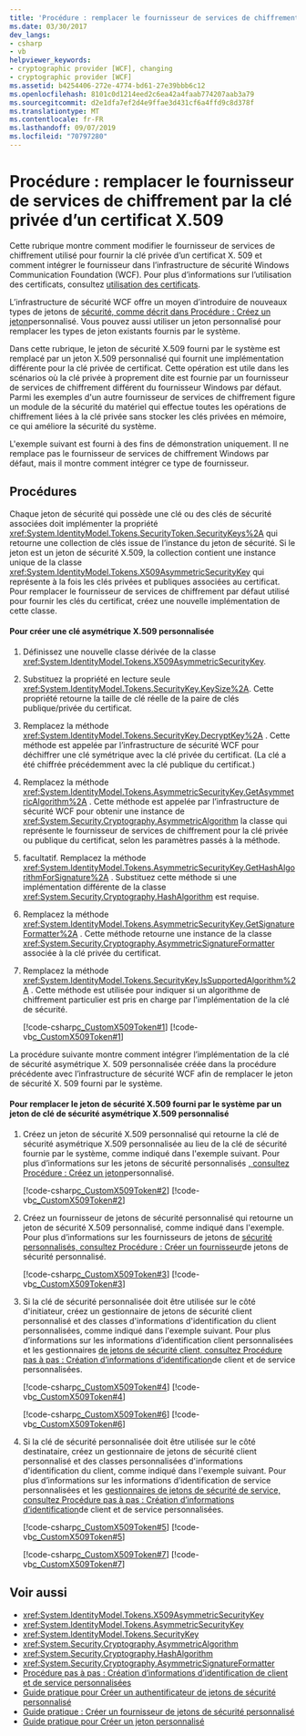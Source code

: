 ```yaml
---
title: 'Procédure : remplacer le fournisseur de services de chiffrement par la clé privée d’un certificat X.509'
ms.date: 03/30/2017
dev_langs:
- csharp
- vb
helpviewer_keywords:
- cryptographic provider [WCF], changing
- cryptographic provider [WCF]
ms.assetid: b4254406-272e-4774-bd61-27e39bbb6c12
ms.openlocfilehash: 8101c0d1214eed2c6ea42a4faab774207aab3a79
ms.sourcegitcommit: d2e1dfa7ef2d4e9ffae3d431cf6a4ffd9c8d378f
ms.translationtype: MT
ms.contentlocale: fr-FR
ms.lasthandoff: 09/07/2019
ms.locfileid: "70797280"
---
```

# <a name="how-to-change-the-cryptographic-provider-for-an-x509-certificates-private-key"></a>Procédure : remplacer le fournisseur de services de chiffrement par la clé privée d’un certificat X.509
Cette rubrique montre comment modifier le fournisseur de services de chiffrement utilisé pour fournir la clé privée d’un certificat X. 509 et comment intégrer le fournisseur dans l’infrastructure de sécurité Windows Communication Foundation (WCF). Pour plus d’informations sur l’utilisation des certificats, consultez [utilisation des certificats](../feature-details/working-with-certificates.md).  
  
 L’infrastructure de sécurité WCF offre un moyen d’introduire de nouveaux types de jetons de [sécurité, comme décrit dans Procédure : Créez un jeton](how-to-create-a-custom-token.md)personnalisé. Vous pouvez aussi utiliser un jeton personnalisé pour remplacer les types de jeton existants fournis par le système.  
  
 Dans cette rubrique, le jeton de sécurité X.509 fourni par le système est remplacé par un jeton X.509 personnalisé qui fournit une implémentation différente pour la clé privée de certificat. Cette opération est utile dans les scénarios où la clé privée à proprement dite est fournie par un fournisseur de services de chiffrement différent du fournisseur Windows par défaut. Parmi les exemples d'un autre fournisseur de services de chiffrement figure un module de la sécurité du matériel qui effectue toutes les opérations de chiffrement liées à la clé privée sans stocker les clés privées en mémoire, ce qui améliore la sécurité du système.  
  
 L'exemple suivant est fourni à des fins de démonstration uniquement. Il ne remplace pas le fournisseur de services de chiffrement Windows par défaut, mais il montre comment intégrer ce type de fournisseur.  
  
## <a name="procedures"></a>Procédures  
 Chaque jeton de sécurité qui possède une clé ou des clés de sécurité associées doit implémenter la propriété <xref:System.IdentityModel.Tokens.SecurityToken.SecurityKeys%2A> qui retourne une collection de clés issue de l’instance du jeton de sécurité. Si le jeton est un jeton de sécurité X.509, la collection contient une instance unique de la classe <xref:System.IdentityModel.Tokens.X509AsymmetricSecurityKey> qui représente à la fois les clés privées et publiques associées au certificat. Pour remplacer le fournisseur de services de chiffrement par défaut utilisé pour fournir les clés du certificat, créez une nouvelle implémentation de cette classe.  
  
#### <a name="to-create-a-custom-x509-asymmetric-key"></a>Pour créer une clé asymétrique X.509 personnalisée  
  
1. Définissez une nouvelle classe dérivée de la classe <xref:System.IdentityModel.Tokens.X509AsymmetricSecurityKey>.  
  
2. Substituez la propriété en lecture seule <xref:System.IdentityModel.Tokens.SecurityKey.KeySize%2A>. Cette propriété retourne la taille de clé réelle de la paire de clés publique/privée du certificat.  
  
3. Remplacez la méthode <xref:System.IdentityModel.Tokens.SecurityKey.DecryptKey%2A> . Cette méthode est appelée par l’infrastructure de sécurité WCF pour déchiffrer une clé symétrique avec la clé privée du certificat. (La clé a été chiffrée précédemment avec la clé publique du certificat.)  
  
4. Remplacez la méthode <xref:System.IdentityModel.Tokens.AsymmetricSecurityKey.GetAsymmetricAlgorithm%2A> . Cette méthode est appelée par l’infrastructure de sécurité WCF pour obtenir une instance de <xref:System.Security.Cryptography.AsymmetricAlgorithm> la classe qui représente le fournisseur de services de chiffrement pour la clé privée ou publique du certificat, selon les paramètres passés à la méthode.  
  
5. facultatif. Remplacez la méthode <xref:System.IdentityModel.Tokens.AsymmetricSecurityKey.GetHashAlgorithmForSignature%2A> . Substituez cette méthode si une implémentation différente de la classe <xref:System.Security.Cryptography.HashAlgorithm> est requise.  
  
6. Remplacez la méthode <xref:System.IdentityModel.Tokens.AsymmetricSecurityKey.GetSignatureFormatter%2A> . Cette méthode retourne une instance de la classe <xref:System.Security.Cryptography.AsymmetricSignatureFormatter> associée à la clé privée du certificat.  
  
7. Remplacez la méthode <xref:System.IdentityModel.Tokens.SecurityKey.IsSupportedAlgorithm%2A> . Cette méthode est utilisée pour indiquer si un algorithme de chiffrement particulier est pris en charge par l'implémentation de la clé de sécurité.  
  
     [!code-csharp[c_CustomX509Token#1](../../../../samples/snippets/csharp/VS_Snippets_CFX/c_customx509token/cs/source.cs#1)]
     [!code-vb[c_CustomX509Token#1](../../../../samples/snippets/visualbasic/VS_Snippets_CFX/c_customx509token/vb/source.vb#1)]  
  
 La procédure suivante montre comment intégrer l’implémentation de la clé de sécurité asymétrique X. 509 personnalisée créée dans la procédure précédente avec l’infrastructure de sécurité WCF afin de remplacer le jeton de sécurité X. 509 fourni par le système.  
  
#### <a name="to-replace-the-system-provided-x509-security-token-with-a-custom-x509-asymmetric-security-key-token"></a>Pour remplacer le jeton de sécurité X.509 fourni par le système par un jeton de clé de sécurité asymétrique X.509 personnalisé  
  
1. Créez un jeton de sécurité X.509 personnalisé qui retourne la clé de sécurité asymétrique X.509 personnalisée au lieu de la clé de sécurité fournie par le système, comme indiqué dans l'exemple suivant. Pour plus d’informations sur les jetons de sécurité personnalisés [, consultez Procédure : Créez un jeton](how-to-create-a-custom-token.md)personnalisé.  
  
     [!code-csharp[c_CustomX509Token#2](../../../../samples/snippets/csharp/VS_Snippets_CFX/c_customx509token/cs/source.cs#2)]
     [!code-vb[c_CustomX509Token#2](../../../../samples/snippets/visualbasic/VS_Snippets_CFX/c_customx509token/vb/source.vb#2)]  
  
2. Créez un fournisseur de jetons de sécurité personnalisé qui retourne un jeton de sécurité X.509 personnalisé, comme indiqué dans l'exemple. Pour plus d’informations sur les fournisseurs de jetons de [sécurité personnalisés, consultez Procédure : Créer un fournisseur](how-to-create-a-custom-security-token-provider.md)de jetons de sécurité personnalisé.  
  
     [!code-csharp[c_CustomX509Token#3](../../../../samples/snippets/csharp/VS_Snippets_CFX/c_customx509token/cs/source.cs#3)]
     [!code-vb[c_CustomX509Token#3](../../../../samples/snippets/visualbasic/VS_Snippets_CFX/c_customx509token/vb/source.vb#3)]  
  
3. Si la clé de sécurité personnalisée doit être utilisée sur le côté d'initiateur, créez un gestionnaire de jetons de sécurité client personnalisé et des classes d'informations d'identification du client personnalisées, comme indiqué dans l'exemple suivant. Pour plus d’informations sur les informations d’identification client personnalisées et les gestionnaires [de jetons de sécurité client, consultez Procédure pas à pas : Création d’informations d’identification](walkthrough-creating-custom-client-and-service-credentials.md)de client et de service personnalisées.  
  
     [!code-csharp[c_CustomX509Token#4](../../../../samples/snippets/csharp/VS_Snippets_CFX/c_customx509token/cs/source.cs#4)]
     [!code-vb[c_CustomX509Token#4](../../../../samples/snippets/visualbasic/VS_Snippets_CFX/c_customx509token/vb/source.vb#4)]  
  
     [!code-csharp[c_CustomX509Token#6](../../../../samples/snippets/csharp/VS_Snippets_CFX/c_customx509token/cs/source.cs#6)]
     [!code-vb[c_CustomX509Token#6](../../../../samples/snippets/visualbasic/VS_Snippets_CFX/c_customx509token/vb/source.vb#6)]  
  
4. Si la clé de sécurité personnalisée doit être utilisée sur le côté destinataire, créez un gestionnaire de jetons de sécurité client personnalisé et des classes personnalisées d'informations d'identification du client, comme indiqué dans l'exemple suivant. Pour plus d’informations sur les informations d’identification de service personnalisées et les [gestionnaires de jetons de sécurité de service, consultez Procédure pas à pas : Création d’informations d’identification](walkthrough-creating-custom-client-and-service-credentials.md)de client et de service personnalisées.  
  
     [!code-csharp[c_CustomX509Token#5](../../../../samples/snippets/csharp/VS_Snippets_CFX/c_customx509token/cs/source.cs#5)]
     [!code-vb[c_CustomX509Token#5](../../../../samples/snippets/visualbasic/VS_Snippets_CFX/c_customx509token/vb/source.vb#5)]  
  
     [!code-csharp[c_CustomX509Token#7](../../../../samples/snippets/csharp/VS_Snippets_CFX/c_customx509token/cs/source.cs#7)]
     [!code-vb[c_CustomX509Token#7](../../../../samples/snippets/visualbasic/VS_Snippets_CFX/c_customx509token/vb/source.vb#7)]  
  
## <a name="see-also"></a>Voir aussi

- <xref:System.IdentityModel.Tokens.X509AsymmetricSecurityKey>
- <xref:System.IdentityModel.Tokens.AsymmetricSecurityKey>
- <xref:System.IdentityModel.Tokens.SecurityKey>
- <xref:System.Security.Cryptography.AsymmetricAlgorithm>
- <xref:System.Security.Cryptography.HashAlgorithm>
- <xref:System.Security.Cryptography.AsymmetricSignatureFormatter>
- [Procédure pas à pas : Création d’informations d’identification de client et de service personnalisées](walkthrough-creating-custom-client-and-service-credentials.md)
- [Guide pratique pour Créer un authentificateur de jetons de sécurité personnalisé](how-to-create-a-custom-security-token-authenticator.md)
- [Guide pratique : Créer un fournisseur de jetons de sécurité personnalisé](how-to-create-a-custom-security-token-provider.md)
- [Guide pratique pour Créer un jeton personnalisé](how-to-create-a-custom-token.md)
